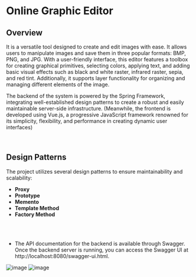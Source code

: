 # Online Graphic Editor

## Overview

It is a versatile tool designed to create and edit images with ease. It allows users to manipulate images and save them in three popular formats: BMP, PNG, and JPG. With a user-friendly interface, this editor features a toolbox for creating graphical primitives, selecting colors, applying text, and adding basic visual effects such as black and white raster, infrared raster, sepia, and red tint. Additionally, it supports layer functionality for organizing and managing different elements of the image.

The backend of the system is powered by the Spring Framework, integrating well-established design patterns to create a robust and easily maintainable server-side infrastructure. 
(Meanwhile, the frontend is developed using Vue.js, a progressive JavaScript framework renowned for its simplicity, flexibility, and performance in creating dynamic user interfaces)

<br>

## Design Patterns

The project utilizes several design patterns to ensure maintainability and scalability:

- **Proxy**
- **Prototype**
- **Memento**
- **Template Method**
- **Factory Method**

<br>
<br>

- The API documentation for the backend is available through Swagger. Once the backend server is running, you can access the Swagger UI at http://localhost:8080/swagger-ui.html.

![image](https://github.com/user-attachments/assets/73c4e823-5856-4d0e-ae0e-a52a69bcdc01)
![image](https://github.com/user-attachments/assets/af7d986f-3471-4851-88eb-89836e8bc4fb)

